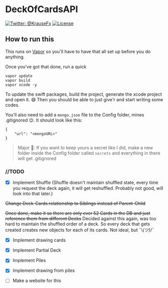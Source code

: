 # DeckOfCardsAPI
[![Twitter: @KrauseFx](https://img.shields.io/badge/contact-@SoftieEng-blue.svg?style=flat)](https://twitter.com/softieeng)
[![License](https://img.shields.io/badge/license-BSD-green.svg?style=flat)](https://github.com/harkmall/MHSegmentedControl/blob/master/LICENSE)

## How to run this

This runs on [Vapor](https://github.com/vapor/vapor) so you'll have to have that all set up before you do anything.

Once you've got that done, run a quick

```
vapor update
vapor build
vapor xcode -y
```
To update the swift packages, build the project, generate the xcode project and open it. 😅 Then you should be able to just give'r and start writing some codes.

You'll also need to add a `mongo.json` file to the Config folder, mines .gitignored 😉. It should look like this:

```
{
    "url": "<mongoURL>"
}
```

>Major 🔑: If you want to keep yours a secret like I did, make a new folder inside the Config folder called `secrets` and everything in there will get .gitignored



### //TODO
- [x] Implement Shuffle (Shuffle doesn't maintain shuffled state, every time you request the deck again, it will get reshuffled. Probably not good, will look into that later.)

~~Change Deck-Cards relationship to Siblings instead of Parent-Child~~

~~Once done, make it so there are only ever 52 Cards in the DB and just reference them from different Decks~~
Decided against this again, was too hard to maintain the shuffled order of a deck. So every deck that gets created creates new objects for each of its cards. Not ideal, but ¯\\_(ツ)_/¯
- [x] Implement drawing cards
- [x] Implement Partial Deck
- [x] Implement Piles
- [x] Implement drawing from piles
- [ ] Make a website for this

